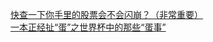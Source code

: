   
[快查一下你手里的股票会不会闪崩？（非常重要）](http://www.dianyue.me/archives/245/qpk3o72wfdk94b8u/)  
[一本正经扯“蛋”之世界杯中的那些“蛋事”](http://www.dianyue.me/archives/144/6ytzrs4z7atmgv2q/)